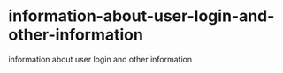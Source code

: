 # information-about-user-login-and-other-information
information about user login and other information
